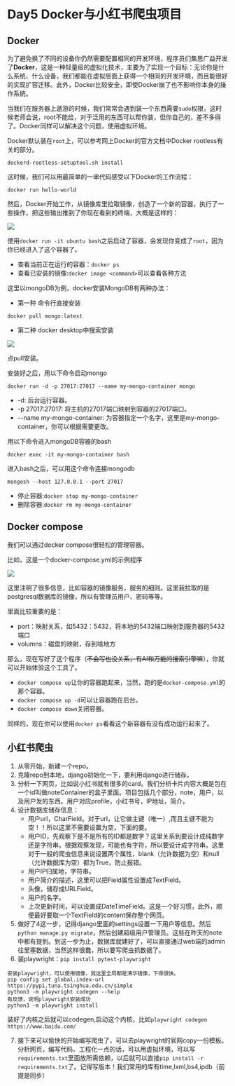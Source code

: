 # Day5 Docker与小红书爬虫项目

## Docker

为了避免换了不同的设备你仍然需要配置相同的开发环境，程序员们集思广益开发了**Docker**，这是一种轻量级的虚拟化技术，主要为了实现一个目标：无论你是什么系统、什么设备，我们都能在虚拟层面上获得一个相同的开发环境，而且能很好的实现扩容迁移。此外，Docker比较安全，即使Docker崩了也不影响你本身的操作系统。

当我们在服务器上遨游的时候，我们常常会遇到装一个东西需要`sudo`权限，这时候老师会说，root不能给，对于泛用的东西可以帮你装，但你自己的，差不多得了。Docker同样可以解决这个问题，使用虚拟环境。

Docker默认装在`root`上，可以参考网上Docker的官方文档中Docker rootless有关的部分。

```
dockerd-rootless-setuptool.sh install
```

这时候，我们可以用最简单的一串代码感受以下Docker的工作流程：

```
docker run hello-world
```
然后，Docker开始工作，从镜像库里拉取镜像，创造了一个新的容器，执行了一些操作，把这些输出推到了你现在看到的终端，大概是这样的：

![](https://files.mdnice.com/user/58281/2d5c6c50-6a6e-4e8d-94a3-3880a36c62b4.png)

使用`docker run -it ubuntu bash`之后启动了容器，会发现你变成了`root`，因为你已经进入了这个容器了。

- 查看当前正在运行的容器：`docker ps`
- 查看已安装的镜像:`docker image <command>`可以查看各种方法

这里以mongoDB为例，docker安装MongoDB有两种办法：
- 第一种 命令行直接安装

```
docker pull mongo:latest
```

- 第二种 docker desktop中搜索安装

 ![](https://files.mdnice.com/user/58281/d211480f-7e9d-4b65-a8b8-6d4b9bb9f135.png)
 
 点pull安装。
 
安装好之后，用以下命令启动mongo

```
docker run -d -p 27017:27017 --name my-mongo-container mongo
```

-  -d: 后台运行容器。
-  -p 27017:27017: 将主机的27017端口映射到容器的27017端口。
-  --name my-mongo-container: 为容器指定一个名字，这里是my-mongo-container，你可以根据需要更改。

用以下命令进入mongoDB容器的bash

```
docker exec -it my-mongo-container bash
```

进入bash之后，可以用这个命令连接mongodb

```
mongosh --host 127.0.0.1 --port 27017
```

- 停止容器:`docker stop my-mongo-container`
- 删除容器:`docker rm my-mongo-container`

## Docker compose

我们可以通过docker compose很轻松的管理容器。

比如，这是一个docker-compose.yml的示例程序

![](https://files.mdnice.com/user/58281/3c6a86aa-a990-4c10-88c2-9c0b1cca1e80.png)

这里注明了很多信息，比如容器的镜像服务，服务的细则。这里我拉取的是postgresql数据库的镜像，所以有管理员用户、密码等等。

里面比较重要的是：

- port：映射关系，如5432：5432，将本地的5432端口映射到服务器的5432端口
- volumns：磁盘的映射，存到啥地方

那么，现在写好了这个程序（~~不会写也没关系，有AI和万能的搜索引擎嘛~~），你就可以开始体验这个工具了。

- `docker compose up`让你的容器跑起来，当然，跑的是`docker-compose.yml`的那个容器。
- `docker compose up -d`可以让容器跑在后台。
- `docker compose down`关闭容器。

同样的，现在你可以使用`docker ps`看看这个新容器有没有成功运行起来了。

## 小红书爬虫

1. 从零开始，新建一个repo。
2. 克隆repo到本地，django初始化一下，要利用django进行储存。
3. 分析一下网页，比如说小红书就有很多的card。我们分析卡片内容大概是包在一个id叫做noteContainer的盒子里面。项目包括几个部分，note，用户，以及用户发的东西。用户对应profile，小红书号，IP地址，简介。
4. 设计数据库储存信息：
    - 用户url，CharField。对于url，让它做主键（唯一）,而且主键不能为空！！所以这里不需要设置为空，下面的要。
    - 用户ID，先观察下是不是所有的ID都是数字？这里关系到要设计成纯数字还是字符串。根据观察发现，可能也有字符，所以要设计成字符串。这里对于一般的爬虫信息来说设置两个属性，blank（允许数据为空）和null（允许数据库为空）都为True，防止报错。
    - 用户IP归属地，字符串。
    - 用户简介的描述，这里可以把Field属性设置成TextField。
    - 头像，储存成URLField。
    - 用户的名字。
    - 上次更新时间，可以设置成DateTimeField。这是一个好习惯，此外，顺便最好要取一个TextField的content保存整个网页。
5. 做好了4这一步，记得django里面的settings设置一下用户等信息。然后`python manage.py migrate`，然后创建超级用户管理员。这些在昨天的note中都有提到。到这一步为止，数据库就建好了，可以直接通过web端的admin往里塞数据，当然这样很蠢，所以要写爬虫抓数据了。
6. 装playwright：`pip install pytest-playwright`
```
安装playwright，可以使用镜像，我这里全局都是清华镜像，下得很快。
pip config set global.index-url https://pypi.tuna.tsinghua.edu.cn/simple
python3 -m playwright codegen --help
有反馈，说明playwright安装成功
python3 -m playwright install
```
装好了内核之后就可以codegen,启动这个内核，比如`playwright codegen https://www.baidu.com/`

7. 接下来可以愉快的开始编写爬虫了，可以去playwright的官网copy一份模板。分析网页，编写代码。工程化一点的话，可以用虚拟环境，可以写`requirements.txt`里面放所需依赖，以后就可以直接`pip install -r requirements.txt`了。记得写版本！我们常用的库有time,lxml,bs4,ipdb（前提是同步）

 

